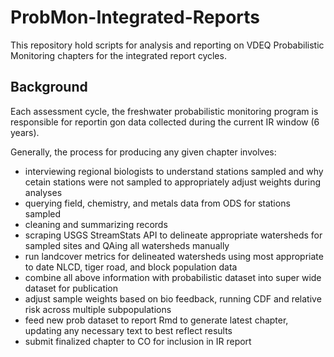 # ProbMon-Integrated-Reports
This repository hold scripts for analysis and reporting on VDEQ Probabilistic Monitoring chapters for the integrated report cycles.

## Background
Each assessment cycle, the freshwater probabilistic monitoring program is responsible for reportin gon data collected during the current IR window (6 years). 

Generally, the process for producing any given chapter involves:
- interviewing regional biologists to understand stations sampled and why cetain stations were not sampled to appropriately adjust weights during analyses
- querying field, chemistry, and metals data from ODS for stations sampled
- cleaning and summarizing records
- scraping USGS StreamStats API to delineate appropriate watersheds for sampled sites and QAing all watersheds manually
- run landcover metrics for delineated watersheds using most appropriate to date NLCD, tiger road, and block population data
- combine all above information with probabilistic dataset into super wide dataset for publication
- adjust sample weights based on bio feedback, running CDF and relative risk across multiple subpopulations
- feed new prob dataset to report Rmd to generate latest chapter, updating any necessary text to best reflect results
- submit finalized chapter to CO for inclusion in IR report
